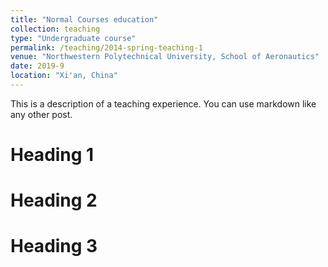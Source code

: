 ```yaml
---
title: "Normal Courses education"
collection: teaching
type: "Undergraduate course"
permalink: /teaching/2014-spring-teaching-1
venue: "Northwestern Polytechnical University, School of Aeronautics"
date: 2019-9
location: "Xi'an, China"
---
```


This is a description of a teaching experience. You can use markdown like any other post.

Heading 1
======

Heading 2
======

Heading 3
======
